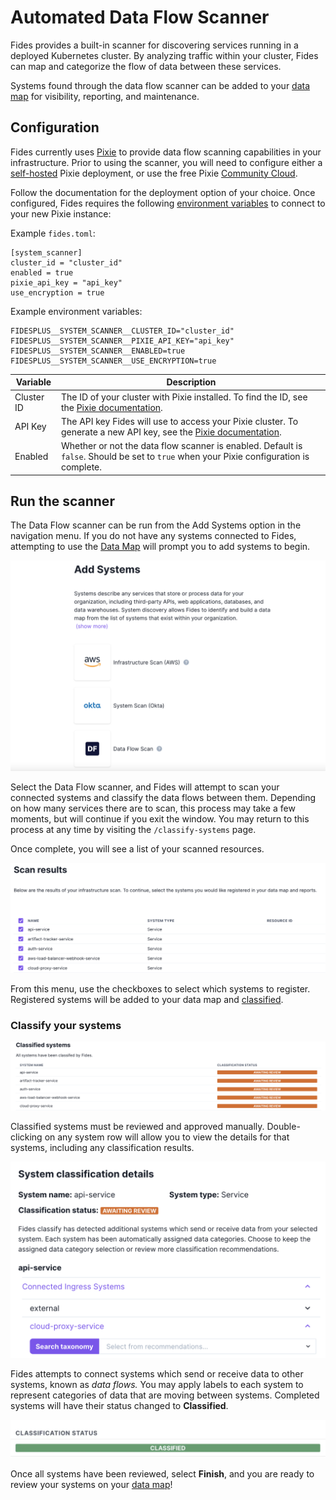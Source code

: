 # Automated Data Flow Scanner

Fides provides a built-in scanner for discovering services running in a deployed Kubernetes cluster. By analyzing traffic within your cluster, Fides can map and categorize the flow of data between these services.

Systems found through the data flow scanner can be added to your [data map](./datamaps) for visibility, reporting, and maintenance.

## Configuration 
Fides currently uses [Pixie](https://docs.px.dev/) to provide data flow scanning capabilities in your infrastructure. Prior to using the scanner, you will need to configure either a [self-hosted](https://docs.px.dev/installing-pixie/install-guides/self-hosted-pixie/) Pixie deployment, or use the free Pixie [Community Cloud](./https://docs.px.dev/installing-pixie/install-guides/community-cloud-for-pixie/). 

Follow the documentation for the deployment option of your choice. Once configured, Fides requires the following [environment variables](../fides/installation/configuration) to connect to your new Pixie instance:

Example `fides.toml`: 
```
[system_scanner]
cluster_id = "cluster_id"
enabled = true
pixie_api_key = "api_key"
use_encryption = true
```

Example environment variables: 
```
FIDESPLUS__SYSTEM_SCANNER__CLUSTER_ID="cluster_id"
FIDESPLUS__SYSTEM_SCANNER__PIXIE_API_KEY="api_key"
FIDESPLUS__SYSTEM_SCANNER__ENABLED=true
FIDESPLUS__SYSTEM_SCANNER__USE_ENCRYPTION=true
```
| Variable | Description |
| ---- | ---- |
| Cluster ID | The ID of your cluster with Pixie installed. To find the ID, see the [Pixie documentation](https://docs.px.dev/reference/admin/cluster-id/). |
| API Key | The API key Fides will use to access your Pixie cluster. To generate a new API key, see the [Pixie documentation](https://docs.px.dev/reference/admin/api-keys). |
| Enabled | Whether or not the data flow scanner is enabled. Default is `false`. Should be set to `true` when your Pixie configuration is complete. |

## Run the scanner
The Data Flow scanner can be run from the Add Systems option in the navigation menu. If you do not have any systems connected to Fides, attempting to use the [Data Map](./datamaps) will prompt you to add systems to begin.

![Data Flow Scanner](../../public/assets/img/enterprise/system_scanner_df.png)

Select the Data Flow scanner, and Fides will attempt to scan your connected systems and classify the data flows between them. Depending on how many services there are to scan, this process may take a few moments, but will continue if you exit the window. You may return to this process at any time by visiting the `/classify-systems` page.

Once complete, you will see a list of your scanned resources.

![Data Flow Scanner](../../public/assets/img/enterprise/system_scanner_results.png)

From this menu, use the checkboxes to select which systems to register. Registered systems will be added to your data map and [classified](./classifier).

### Classify your systems
![Data Flow Scanner](../../public/assets/img/enterprise/system_scanner_classified.png)

Classified systems must be reviewed and approved manually. Double-clicking on any system row will allow you to view the details for that systems, including any classification results.

![Data Flow Scanner](../../public/assets/img/enterprise/system_scanner_details.png)

Fides attempts to connect systems which send or receive data to other systems, known as *data flows.* You may apply labels to each system to represent categories of data that are moving between systems. Completed systems will have their status changed to **Classified**.

![Data Flow Scanner](../../public/assets/img/enterprise/system_scanner_complete.png)

Once all systems have been reviewed, select **Finish**, and you are ready to review your systems on your [data map](./datamaps)!
